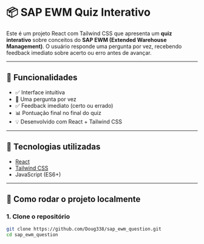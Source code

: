 # 📦 SAP EWM Quiz Interativo

Este é um projeto React com Tailwind CSS que apresenta um **quiz interativo** sobre conceitos do **SAP EWM (Extended Warehouse Management)**. O usuário responde uma pergunta por vez, recebendo feedback imediato sobre acerto ou erro antes de avançar.

---

## 🎯 Funcionalidades

- ✅ Interface intuitiva
- 🔁 Uma pergunta por vez
- ✅ Feedback imediato (certo ou errado)
- 📊 Pontuação final no final do quiz
- 💡 Desenvolvido com React + Tailwind CSS

---

## 🧠 Tecnologias utilizadas

- [React](https://reactjs.org/)
- [Tailwind CSS](https://tailwindcss.com/)
- JavaScript (ES6+)

---

## 🚀 Como rodar o projeto localmente

### 1. Clone o repositório

```bash
git clone https://github.com/Doug338/sap_ewm_question.git
cd sap_ewm_question
